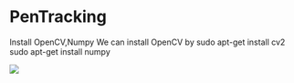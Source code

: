 # PenTracking


Install OpenCV,Numpy
  We can install OpenCV by
  sudo apt-get install cv2
  sudo apt-get install numpy

![](https://media.giphy.com/media/1Rj4bBQrQJy7vP3F23/giphy.gif)


